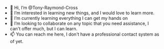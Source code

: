 - 👋 Hi, I’m @Tony-Raymond-Cross
- 👀 I’m interested in learning new things, and I would love to learn more.
- 🌱 I’m currently learning everything I can get my hands on
- 💞️ I’m looking to collaborate on any topic that you need assistance, I can't offer much, but I can learn.
- 📫 You can reach me here, I don't have a professional contact system as of yet.

<!---
Tony-Raymond-Cross/Tony-Raymond-Cross is a ✨ special ✨ repository because its `README.md` (this file) appears on your GitHub profile.
You can click the Preview link to take a look at your changes.
--->
